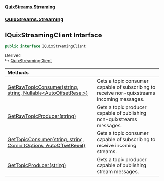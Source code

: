 #### [QuixStreams.Streaming](index.md 'index')
### [QuixStreams.Streaming](QuixStreams.Streaming.md 'QuixStreams.Streaming')

## IQuixStreamingClient Interface

```csharp
public interface IQuixStreamingClient
```

Derived  
&#8627; [QuixStreamingClient](QuixStreamingClient.md 'QuixStreams.Streaming.QuixStreamingClient')

| Methods | |
| :--- | :--- |
| [GetRawTopicConsumer(string, string, Nullable&lt;AutoOffsetReset&gt;)](IQuixStreamingClient.GetRawTopicConsumer(string,string,Nullable_AutoOffsetReset_).md 'QuixStreams.Streaming.IQuixStreamingClient.GetRawTopicConsumer(string, string, System.Nullable<QuixStreams.Telemetry.Kafka.AutoOffsetReset>)') | Gets a topic consumer capable of subscribing to receive non-quixstreams incoming messages. |
| [GetRawTopicProducer(string)](IQuixStreamingClient.GetRawTopicProducer(string).md 'QuixStreams.Streaming.IQuixStreamingClient.GetRawTopicProducer(string)') | Gets a topic producer capable of publishing non-quixstreams messages. |
| [GetTopicConsumer(string, string, CommitOptions, AutoOffsetReset)](IQuixStreamingClient.GetTopicConsumer(string,string,CommitOptions,AutoOffsetReset).md 'QuixStreams.Streaming.IQuixStreamingClient.GetTopicConsumer(string, string, QuixStreams.Transport.Fw.CommitOptions, QuixStreams.Telemetry.Kafka.AutoOffsetReset)') | Gets a topic consumer capable of subscribing to receive incoming streams. |
| [GetTopicProducer(string)](IQuixStreamingClient.GetTopicProducer(string).md 'QuixStreams.Streaming.IQuixStreamingClient.GetTopicProducer(string)') | Gets a topic producer capable of publishing stream messages. |
